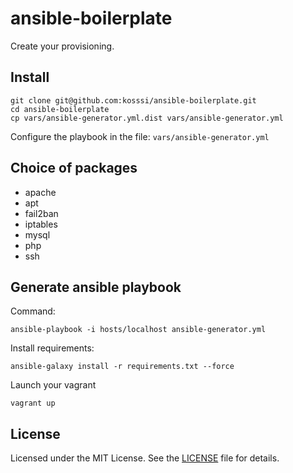 # ansible-boilerplate

Create your provisioning.

## Install

    git clone git@github.com:kosssi/ansible-boilerplate.git
    cd ansible-boilerplate
    cp vars/ansible-generator.yml.dist vars/ansible-generator.yml

Configure the playbook in the file: `vars/ansible-generator.yml`

## Choice of packages

- apache
- apt
- fail2ban
- iptables
- mysql
- php
- ssh

## Generate ansible playbook

Command:

    ansible-playbook -i hosts/localhost ansible-generator.yml

Install requirements:

    ansible-galaxy install -r requirements.txt --force

Launch your vagrant

    vagrant up

## License

Licensed under the MIT License. See the [LICENSE](LICENSE) file for details.
